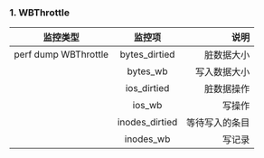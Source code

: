 ### 1. WBThrottle

| 监控类型   |      监控项      |  说明 |
|----------|:-------------:|------:|
| perf dump WBThrottle |  bytes_dirtied         | 脏数据大小	    |
|                      |  bytes_wb              | 写入数据大小   |
|                      |  ios_dirtied           | 脏数据操作	    |
|                      |  ios_wb                | 写操作        |
|                      |  inodes_dirtied        | 等待写入的条目        |
|                      |  inodes_wb             | 写记录        |




				



	


		


	


		


		


		




